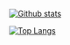 [![Github stats](https://github-readme-stats.vercel.app/api?username=jonathanmdr&count_private=true&show_icons=true&theme=darcula&include_all_commits=true)](https://github.com/jonathanmdr)

[![Top Langs](https://github-readme-stats.vercel.app/api/top-langs/?username=jonathanmdr&layout=donut-vertical)](https://github.com/jonathanmdr)

